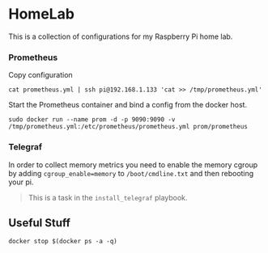 # HomeLab

This is a collection of configurations for my Raspberry Pi home lab.


### Prometheus

Copy configuration

```
cat prometheus.yml | ssh pi@192.168.1.133 'cat >> /tmp/prometheus.yml'
```

Start the Prometheus container and bind a config from the docker host.

```
sudo docker run --name prom -d -p 9090:9090 -v /tmp/prometheus.yml:/etc/prometheus/prometheus.yml prom/prometheus
```

### Telegraf

In order to collect memory metrics you need to enable the memory cgroup by adding `cgroup_enable=memory` to `/boot/cmdline.txt` and then rebooting your pi.

> This is a task in the `install_telegraf` playbook.

## Useful Stuff

```
docker stop $(docker ps -a -q)
```